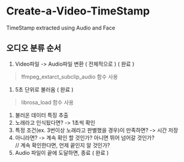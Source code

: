 # Create-a-Video-TimeStamp
TimeStamp extracted using Audio and Face

## 오디오 분류 순서
1. Video파일 -> Audio파일 변환 ( 전체적으로 ) ( 완료 )
> ffmpeg_extarct_subclip_audio 함수 사용
1. 5초 단위로 불러옴 ( 완료 )
> librosa_load 함수 사용 
1. 불러온 데이터 특징 추출
1. 노래라고 인식됬다면? -> 1초씩 확인
1. 특정 조건(ex. 3번이상 노래라고 판별했을 경우)이 만족하면? -> 시간 저장
1. 아니라면? -> 계속 확인 할 것인가? 아니면 뛰어 넘어갈 것인가?
    <br> // 계속 확인한다면, 언제 끝인지 알 것인가?
1. Audio 파일이 끝에 도달하면, 종료 ( 완료 )


